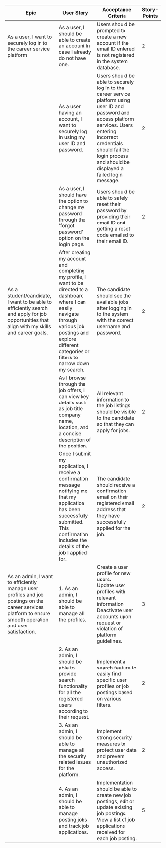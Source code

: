 | Epic                                                         | User Story                                                              | Acceptance Criteria                                                                                      | Story-Points |
|--------------------------------------------------------------|-------------------------------------------------------------------------|---------------------------------------------------------------------------------------------------------|--------------|
| As a user, I want to securely log in to the career service platform | As a user, I should be able to create an account in case I already do not have one. | Users should be prompted to create a new account if the email ID entered is not registered in the system database. | 2            |
|                                                               | As a user having an account, I want to securely log in using my user ID and password. | Users should be able to securely log in to the career service platform using user ID and password and access platform services. Users entering incorrect credentials should fail the login process and should be displayed a failed login message. | 2 |
|                                                               | As a user, I should have the option to change my password through the 'forgot password' option on the login page. | Users should be able to safely reset their password by providing their email ID and getting a reset code emailed to their email ID. | 2 |
| As a student/candidate, I want to be able to efficiently search and apply for job opportunities that align with my skills and career goals. | After creating my account and completing my profile, I want to be directed to a dashboard where I can easily navigate through various job postings and explore different categories or filters to narrow down my search. | The candidate should see the available jobs after logging in to the system with the correct username and password. | 2 |
| | As I browse through the job offers, I can view key details such as job title, company name, location, and a concise description of the position. | All relevant information to the job listings should be visible to the candidate so that they can apply for jobs. | 2 |
| | Once I submit my application, I receive a confirmation message notifying me that my application has been successfully submitted. This confirmation includes the details of the job I applied for. | The candidate should receive a confirmation email on their registered email address that they have successfully applied for the job. | 2 |
| As an admin, I want to efficiently manage user profiles and job postings on the career services platform to ensure smooth operation and user satisfaction. | 1. As an admin, I should be able to manage all the profiles. | Create a user profile for new users. <br> Update user profiles with relevant information. <br> Deactivate user accounts upon request or violation of platform guidelines. | 3 |
| | 2. As an admin, I should be able to provide search functionality for all the registered users according to their request. | Implement a search feature to easily find specific user profiles or job postings based on various filters. | 2 |
| | 3. As an admin, I should be able to manage all the security related issues for the platform. | Implement strong security measures to protect user data and prevent unauthorized access. | 2 |
| | 4. As an admin, I should be able to manage posting jobs and track job applications. | Implementation should be able to create new job postings, edit or update existing job postings. <br>  View a list of job applications received for each job posting. | 5|
